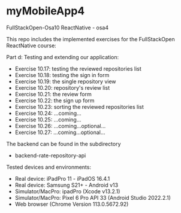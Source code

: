 # myMobileApp4
FullStackOpen-Osa10 ReactNative - osa4

This repo includes the implemented exercises for the FullStackOpen ReactNative course:

Part d: Testing and extending our application:

- Exercise 10.17: testing the reviewed repositories list
- Exercise 10.18: testing the sign in form
- Exercise 10.19: the single repository view
- Exercise 10.20: repository's review list
- Exercise 10.21: the review form
- Exercise 10.22: the sign up form
- Exercise 10.23: sorting the reviewed repositories list
- Exercise 10.24: ...coming...
- Exercise 10.25: ...coming...
- Exercise 10.26: ...coming...optional...
- Exercise 10.27: ...coming...optional...

The backend can be found in the subdirectory
- backend-rate-repository-api

Tested devices and environments:
- Real device: iPadPro 11 - iPadOS 16.4.1
- Real device: Samsung S21+ - Android v13
- Simulator/MacPro: ipadPro (Xcode v13.2.1)
- Simulator/MacPro: Pixel 6 Pro API 33 (Android Studio 2022.2.1)
- Web browser (Chrome Version 113.0.5672.92)